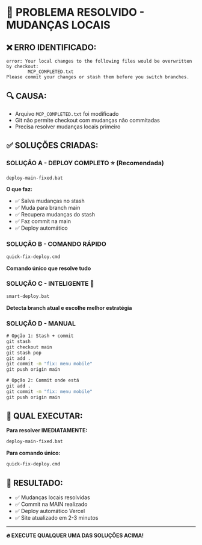# 🚨 PROBLEMA RESOLVIDO - MUDANÇAS LOCAIS

## ❌ ERRO IDENTIFICADO:
```
error: Your local changes to the following files would be overwritten by checkout:
        MCP_COMPLETED.txt
Please commit your changes or stash them before you switch branches.
```

## 🔍 CAUSA:
- Arquivo `MCP_COMPLETED.txt` foi modificado
- Git não permite checkout com mudanças não commitadas
- Precisa resolver mudanças locais primeiro

## ✅ SOLUÇÕES CRIADAS:

### **SOLUÇÃO A - DEPLOY COMPLETO** ⭐ (Recomendada)
```cmd
deploy-main-fixed.bat
```
**O que faz:**
- ✅ Salva mudanças no stash
- ✅ Muda para branch main
- ✅ Recupera mudanças do stash
- ✅ Faz commit na main
- ✅ Deploy automático

### **SOLUÇÃO B - COMANDO RÁPIDO**
```cmd
quick-fix-deploy.cmd
```
**Comando único que resolve tudo**

### **SOLUÇÃO C - INTELIGENTE** 🧠
```cmd
smart-deploy.bat
```
**Detecta branch atual e escolhe melhor estratégia**

### **SOLUÇÃO D - MANUAL**
```cmd
# Opção 1: Stash + commit
git stash
git checkout main
git stash pop
git add .
git commit -m "fix: menu mobile"
git push origin main

# Opção 2: Commit onde está
git add .
git commit -m "fix: menu mobile"
git push origin main
```

## 🎯 QUAL EXECUTAR:

**Para resolver IMEDIATAMENTE:**
```cmd
deploy-main-fixed.bat
```

**Para comando único:**
```cmd
quick-fix-deploy.cmd
```

## 🎉 RESULTADO:
- ✅ Mudanças locais resolvidas
- ✅ Commit na MAIN realizado
- ✅ Deploy automático Vercel
- ✅ Site atualizado em 2-3 minutos

---

**🔥 EXECUTE QUALQUER UMA DAS SOLUÇÕES ACIMA!**
